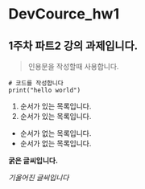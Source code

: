# DevCource_hw1
## 1주차 파트2 강의 과제입니다.

> 인용문을 작성할때 사용합니다.

```
# 코드를 작성합니다
print("hello world")
```

1. 순서가 있는 목록입니다.
2. 순서가 있는 목록입니다.

- 순서가 없는 목록입니다.
- 순서가 없는 목록입니다.

**굵은 글씨입니다.**

_기울어진 글씨입니다_
